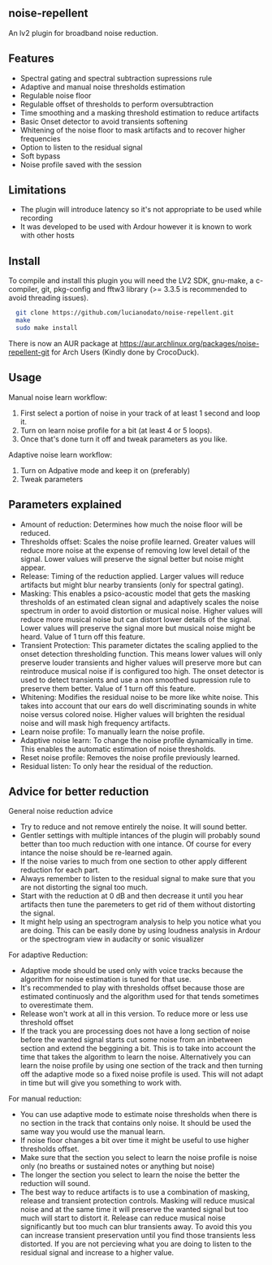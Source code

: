 noise-repellent
-------
An lv2 plugin for broadband noise reduction.

Features
-------
* Spectral gating and spectral subtraction supressions rule
* Adaptive and manual noise thresholds estimation
* Regulable noise floor
* Regulable offset of thresholds to perform oversubtraction
* Time smoothing and a masking threshold estimation to reduce artifacts
* Basic Onset detector to avoid transients softening
* Whitening of the noise floor to mask artifacts and to recover higher frequencies
* Option to listen to the residual signal
* Soft bypass
* Noise profile saved with the session

Limitations
-------
* The plugin will introduce latency so it's not appropriate to be used while recording
* It was developed to be used with Ardour however it is known to work with other hosts

Install
-------
To compile and install this plugin you will need the LV2 SDK, gnu-make, a c-compiler, git, pkg-config and fftw3 library (>= 3.3.5 is recommended to avoid threading issues).

```bash
  git clone https://github.com/lucianodato/noise-repellent.git
  make
  sudo make install
```

There is now an AUR package at https://aur.archlinux.org/packages/noise-repellent-git for Arch Users (Kindly done by CrocoDuck).

Usage
-----
Manual noise learn workflow:
1) First select a portion of noise in your track of at least 1 second and loop it.
2) Turn on learn noise profile for a bit (at least 4 or 5 loops).
3) Once that's done turn it off and tweak parameters as you like.

Adaptive noise learn workflow:
1) Turn on Adpative mode and keep it on (preferably)
2) Tweak parameters


Parameters explained
-----
* Amount of reduction: Determines how much the noise floor will be reduced.
* Thresholds offset: Scales the noise profile learned. Greater values will reduce more noise at the expense of removing low level detail of the signal. Lower values will preserve the signal better but noise might appear.
* Release: Timing of the reduction applied. Larger values will reduce artifacts but might blur nearby transients (only for spectral gating).
* Masking: This enables a psico-acoustic model that gets the masking thresholds of an estimated clean signal and adaptively scales the noise spectrum in order to avoid distortion or musical noise. Higher values will reduce more musical noise but can distort lower details of the signal. Lower values will preserve the signal more but musical noise might be heard. Value of 1 turn off this feature.
* Transient Protection: This parameter dictates the scaling applied to the onset detection thresholding function. This means lower values will only preserve louder transients and higher values will preserve more but can reintroduce musical noise if is configured too high. The onset detector is used to detect transients and use a non smoothed supression rule to preserve them better. Value of 1 turn off this feature.
* Whitening: Modifies the residual noise to be more like white noise. This takes into account that our ears do well discriminating sounds in white noise versus colored noise. Higher values will brighten the residual noise and will mask high frequency artifacts.
* Learn noise profile: To manually learn the noise profile.
* Adaptive noise learn: To change the noise profile dynamically in time. This enables the automatic estimation of noise thresholds.
* Reset noise profile: Removes the noise profile previously learned.
* Residual listen: To only hear the residual of the reduction.

Advice for better reduction
-----
General noise reduction advice
* Try to reduce and not remove entirely the noise. It will sound better.
* Gentler settings with multiple intances of the plugin will probably sound better than too much reduction with one intance. Of course for every intance the noise should be re-learned again.
* If the noise varies to much from one section to other apply different reduction for each part.
* Always remember to listen to the residual signal to make sure that you are not distorting the signal too much.
* Start with the reduction at 0 dB and then decrease it until you hear artifacts then tune the paremeters to get rid of them without distorting the signal.
* It might help using an spectrogram analysis to help you notice what you are doing. This can be easily done by using loudness analysis in Ardour or the spectrogram view in audacity or sonic visualizer

For adaptive Reduction:
* Adaptive mode should be used only with voice tracks because the algorithm for noise estimation is tuned for that use.
* It's recommended to play with thresholds offset because those are estimated continuosly and the algorithm used for that tends sometimes to overestimate them.
* Release won't work at all in this version. To reduce more or less use threshold offset
* If the track you are processing does not have a long section of noise before the wanted signal starts cut some noise from an inbetween section and extend the beggining a bit. This is to take into account the time that takes the algorithm to learn the noise. Alternatively you can learn the noise profile by using one section of the track and then turning off the adaptive mode so a fixed noise profile is used. This will not adapt in time but will give you something to work with.

For manual reduction:
* You can use adaptive mode to estimate noise thresholds when there is no section in the track that contains only noise. It should be used the same way you would use the manual learn.
* If noise floor changes a bit over time it might be useful to use higher thresholds offset.
* Make sure that the section you select to learn the noise profile is noise only (no breaths or sustained notes or anything but noise)
* The longer the section you select to learn the noise the better the reduction will sound.
* The best way to reduce artifacts is to use a combination of masking, release and transient protection controls. Masking will reduce musical noise and at the same time it will preserve the wanted signal but too much will start to distort it. Release can reduce musical noise significantly but too much can blur transients away. To avoid this you can increase transient preservation until you find those transients less distorted. If you are not percieving what you are doing to listen to the residual signal and increase to a higher value.
